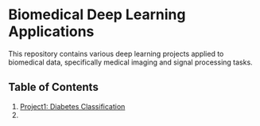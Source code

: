 # Biomedical Deep Learning Applications

This repository contains various deep learning projects applied to biomedical data, specifically medical imaging and signal processing tasks.

## Table of Contents

1. [Project1: Diabetes Classification]('https://github.com/M94Tehrani/BiomedDeep/tree/main/MLP%20-%20Diabetes%20Prediction/README.md')
2. 
